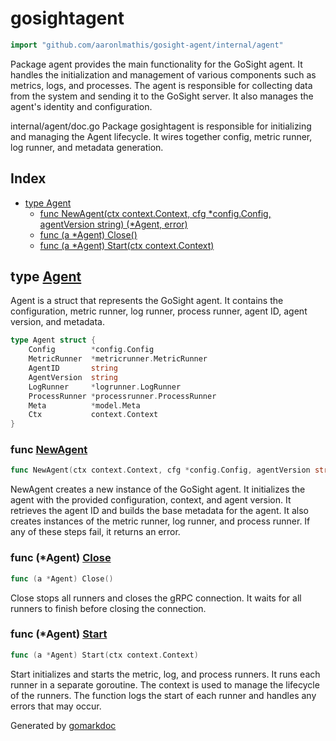 <!-- Code generated by gomarkdoc. DO NOT EDIT -->

# gosightagent

```go
import "github.com/aaronlmathis/gosight-agent/internal/agent"
```

Package agent provides the main functionality for the GoSight agent. It handles the initialization and management of various components such as metrics, logs, and processes. The agent is responsible for collecting data from the system and sending it to the GoSight server. It also manages the agent's identity and configuration.

internal/agent/doc.go Package gosightagent is responsible for initializing and managing the Agent lifecycle. It wires together config, metric runner, log runner, and metadata generation.

## Index

- [type Agent](<#Agent>)
  - [func NewAgent\(ctx context.Context, cfg \*config.Config, agentVersion string\) \(\*Agent, error\)](<#NewAgent>)
  - [func \(a \*Agent\) Close\(\)](<#Agent.Close>)
  - [func \(a \*Agent\) Start\(ctx context.Context\)](<#Agent.Start>)


<a name="Agent"></a>
## type [Agent](<https://github.com/aaronlmathis/gosight-agent/blob/main/internal/agent/agent.go#L50-L59>)

Agent is a struct that represents the GoSight agent. It contains the configuration, metric runner, log runner, process runner, agent ID, agent version, and metadata.

```go
type Agent struct {
    Config        *config.Config
    MetricRunner  *metricrunner.MetricRunner
    AgentID       string
    AgentVersion  string
    LogRunner     *logrunner.LogRunner
    ProcessRunner *processrunner.ProcessRunner
    Meta          *model.Meta
    Ctx           context.Context
}
```

<a name="NewAgent"></a>
### func [NewAgent](<https://github.com/aaronlmathis/gosight-agent/blob/main/internal/agent/agent.go#L66>)

```go
func NewAgent(ctx context.Context, cfg *config.Config, agentVersion string) (*Agent, error)
```

NewAgent creates a new instance of the GoSight agent. It initializes the agent with the provided configuration, context, and agent version. It retrieves the agent ID and builds the base metadata for the agent. It also creates instances of the metric runner, log runner, and process runner. If any of these steps fail, it returns an error.

<a name="Agent.Close"></a>
### func \(\*Agent\) [Close](<https://github.com/aaronlmathis/gosight-agent/blob/main/internal/agent/agent.go#L123>)

```go
func (a *Agent) Close()
```

Close stops all runners and closes the gRPC connection. It waits for all runners to finish before closing the connection.

<a name="Agent.Start"></a>
### func \(\*Agent\) [Start](<https://github.com/aaronlmathis/gosight-agent/blob/main/internal/agent/agent.go#L107>)

```go
func (a *Agent) Start(ctx context.Context)
```

Start initializes and starts the metric, log, and process runners. It runs each runner in a separate goroutine. The context is used to manage the lifecycle of the runners. The function logs the start of each runner and handles any errors that may occur.

Generated by [gomarkdoc](<https://github.com/princjef/gomarkdoc>)
